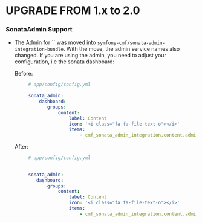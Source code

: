 UPGRADE FROM 1.x to 2.0
=======================

### SonataAdmin Support

 * The Admin for `` was moved into `symfony-cmf/sonata-admin-integration-bundle`.
   With the move, the admin service names also changed. If you are using the admin,
   you need to adjust your configuration, i.e the sonata dashboard:
   
   Before:
   
   ```yaml
        # app/config/config.yml
     
        sonata_admin:
            dashboard:
               groups:
                   content:
                       label: Content
                       icon: '<i class="fa fa-file-text-o"></i>'
                       items:
                           - cmf_sonata_admin_integration.content.admin
   ```

    After:
       
   ```yaml
        # app/config/config.yml
                
     
        sonata_admin:
           dashboard:
               groups:
                   content:
                       label: Content
                       icon: '<i class="fa fa-file-text-o"></i>'
                       items:
                           - cmf_sonata_admin_integration.content.admin
   ```
